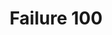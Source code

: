 ---
title: Failure 100
description: "Failure of Success Criterion 1.3.4 due to showing a message asking to reorient device"
url: https://www.w3.org/WAI/WCAG21/Techniques/failures/F100
---